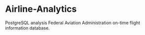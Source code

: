 # Airline-Analytics
PostgreSQL analysis
Federal Aviation Administration on-time flight information database.
